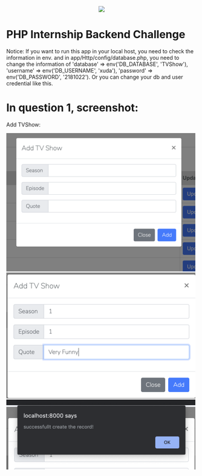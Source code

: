 <p align="center"><img src="https://res.cloudinary.com/dtfbvvkyp/image/upload/v1566331377/laravel-logolockup-cmyk-red.svg" width="400"></p>



<h1>PHP Internship Backend Challenge</h1>


<p>Notice: If you want to run this app in your local host, you need to check the information in env. and in app/Http/config/database.php, you need to change the information of  'database' => env('DB_DATABASE', 'TVShow'),
'username' => env('DB_USERNAME', 'xuda'), 'password' => env('DB_PASSWORD', '2181022'). Or you can change your db and user credential like this.
</p>
<h1>In question 1, screenshot:</h1>
<p>Add TVShow:</p>
<img  src="Screen Shot 2020-03-09 at 3.09.14 PM.png" width='500px'>
<img  src="Screen Shot 2020-03-09 at 3.10.14 PM.png" width='500px'>
<img  src="Screen Shot 2020-03-09 at 3.10.21 PM.png" width='500px'>






